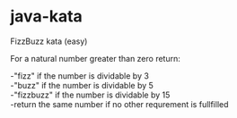 # java-kata
 FizzBuzz kata (easy)
 
 For a natural number greater than zero return:
 
 -"fizz" if the number is dividable by 3 <br>
 -"buzz" if the number is dividable by 5 <br>
 -"fizzbuzz" if the number is dividable by 15 <br>
 -return the same number if no other requrement is fullfilled <br>
